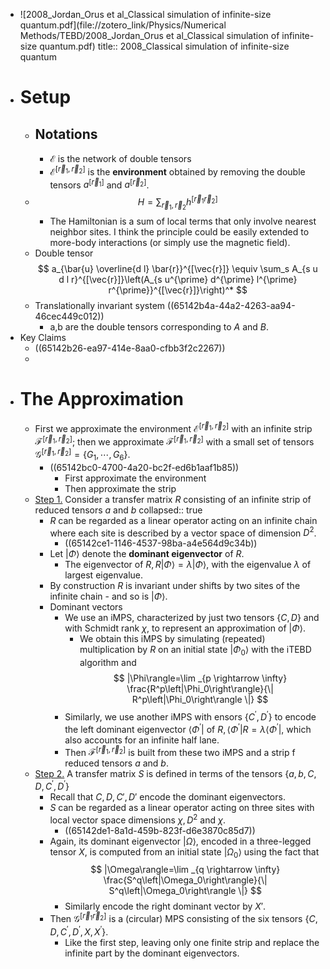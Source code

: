 - ![2008_Jordan_Orus et al_Classical simulation of infinite-size quantum.pdf](file://zotero_link/Physics/Numerical Methods/TEBD/2008_Jordan_Orus et al_Classical simulation of infinite-size quantum.pdf)
  title:: 2008_Classical simulation of infinite-size quantum
- # Setup
	- ## Notations
		- $\mathcal E$ is the network of double tensors
		- $\mathcal{E}^{\left[\vec{r}_1, \vec{r}_2\right]}$ is the **environment** obtained by removing the double tensors $a^{\left[\vec{r}_1\right]}$ and $a^{\left[\vec{r}_2\right]}$.
	- $$
	  H=\sum_{\vec{r}_1, \vec{r}_2} h^{\left[\vec{r}_1 \vec{r}_2\right]}
	  $$
		- The Hamiltonian is a sum of local terms that only involve nearest neighbor sites.
		  I think the principle could be easily extended to more-body interactions (or simply use the magnetic field).
	- Double tensor
	  $$
	  a_{\bar{u} \overline{d l} \bar{r}}^{[\vec{r}]} \equiv \sum_s A_{s u d l r}^{[\vec{r}]}\left(A_{s u^{\prime} d^{\prime} l^{\prime} r^{\prime}}^{[\vec{r}]}\right)^*
	  $$
	- Translationally invariant system
	  ((65142b4a-44a2-4263-aa94-46cec449c012))
		- a,b are the double tensors corresponding to $A$ and $B$.
- Key Claims
	- ((65142b26-ea97-414e-8aa0-cfbb3f2c2267))
	-
- # The Approximation
	- First we approximate the environment $\mathcal{E}^{\left[\vec{r}_1, \vec{r}_2\right]}$ with an infinite strip $\mathcal{F}^{\left[\vec{r}_1, \vec{r}_2\right]}$; then we approximate $\mathcal{F}^{\left[\vec{r}_1, \vec{r}_2\right]}$ with a small set of tensors $\mathcal{G}^{\left[\vec{r}_1, \vec{r}_2\right]}=\left\{G_1, \cdots, G_6\right\}$.
		- ((65142bc0-4700-4a20-bc2f-ed6b1aaf1b85))
			- First approximate the environment
			- Then approximate the strip
	- [Step 1.](((65142c4c-ffbf-48cf-878d-85e251503d92))) Consider a transfer matrix $R$ consisting of an infinite strip of reduced tensors $a$ and $b$
	  collapsed:: true
		- $R$ can be regarded as a linear operator acting on an infinite chain where each site is described by a vector space of dimension $D^2$.
			- ((65142ce1-1146-4537-98ba-a4e564d9c34b))
		- Let $|\Phi\rangle$ denote the **dominant eigenvector** of $R$.
			- The eigenvector of $R, R|\Phi\rangle=\lambda|\Phi\rangle$, with the eigenvalue $\lambda$ of largest eigenvalue.
		- By construction $R$ is invariant under shifts by two sites of the infinite chain - and so is $|\Phi\rangle$.
		- Dominant vectors
			- We use an iMPS, characterized by just two tensors $\{C, D\}$ and with Schmidt rank $\chi$, to represent an approximation of $|\Phi\rangle$.
				- We obtain this iMPS by simulating (repeated) multiplication by $R$ on an initial state $\left|\Phi_0\right\rangle$ with the iTEBD algorithm and
				  $$
				  |\Phi\rangle=\lim _{p \rightarrow \infty} \frac{R^p\left|\Phi_0\right\rangle}{\| R^p\left|\Phi_0\right\rangle \|}
				  $$
			- Similarly, we use another iMPS with ensors $\left\{C^{\prime}, D^{\prime}\right\}$ to encode the left dominant eigenvector $\left\langle\Phi^{\prime}\right|$ of $R,\left\langle\Phi^{\prime}\right| R=\lambda\left\langle\Phi^{\prime}\right|$, which also accounts for an infinite half lane.
			- Then $\mathcal{F}^{\left[\vec{r}_1, \vec{r}_2\right]}$ is built from these two iMPS and a strip f reduced tensors $a$ and $b$.
	- [Step 2.](((65142d60-dbcd-47a5-bf31-b6cee9c46f4f))) A transfer matrix $S$ is defined in terms of the tensors $\left\{a, b, C, D, C^{\prime}, D^{\prime}\right\}$
		- Recall that $C,D,C',D'$ encode the dominant eigenvectors.
		- $S$ can be regarded as a linear operator acting on three sites with local vector space dimensions $\chi, D^2$ and $\chi$.
			- ((65142de1-8a1d-459b-823f-d6e3870c85d7))
		- Again, its dominant eigenvector $|\Omega\rangle$, encoded in a three-legged tensor $X$, is computed from an initial state $\left|\Omega_0\right\rangle$ using the fact that
		  $$
		  |\Omega\rangle=\lim _{q \rightarrow \infty} \frac{S^q\left|\Omega_0\right\rangle}{\| S^q\left|\Omega_0\right\rangle \|}
		  $$
			- Similarly encode the right dominant vector by $X'$.
		- Then $\mathcal{G}^{\left[\vec{r}_1 \vec{r}_2\right]}$ is a (circular) MPS consisting of the six tensors $\left\{C, D, C^{\prime}, D^{\prime}, X, X^{\prime}\right\}$.
			- Like the first step, leaving only one finite strip and replace the infinite part by the dominant eigenvectors.